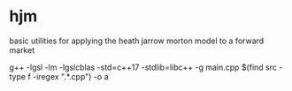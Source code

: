 # hjm
basic utilities for applying the heath jarrow morton model to a forward market


g++ -lgsl -lm -lgslcblas -std=c++17  -stdlib=libc++  -g main.cpp  $(find src -type f -iregex ".*\.cpp") -o a
